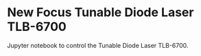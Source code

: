 # New Focus Tunable Diode Laser TLB-6700

Jupyter notebook to control the Tunable Diode Laser TLB-6700.
